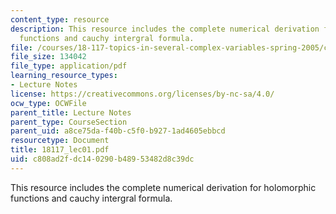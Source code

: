 ```yaml
---
content_type: resource
description: This resource includes the complete numerical derivation for holomorphic
  functions and cauchy intergral formula.
file: /courses/18-117-topics-in-several-complex-variables-spring-2005/c808ad2fdc140290b48953482d8c39dc_18117_lec01.pdf
file_size: 134042
file_type: application/pdf
learning_resource_types:
- Lecture Notes
license: https://creativecommons.org/licenses/by-nc-sa/4.0/
ocw_type: OCWFile
parent_title: Lecture Notes
parent_type: CourseSection
parent_uid: a8ce75da-f40b-c5f0-b927-1ad4605ebbcd
resourcetype: Document
title: 18117_lec01.pdf
uid: c808ad2f-dc14-0290-b489-53482d8c39dc
---
```

This resource includes the complete numerical derivation for holomorphic functions and cauchy intergral formula.